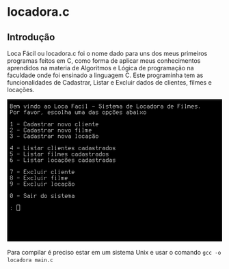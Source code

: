 # locadora.c

## Introdução
Loca Fácil ou locadora.c foi o nome dado para uns dos meus primeiros programas feitos em C, como forma de aplicar meus conhecimentos aprendidos na materia de Algoritmos e Lógica de programação na faculdade onde foi ensinado a linguagem C. Este programinha tem as funcionalidades de Cadastrar, Listar e Excluir dados de clientes, filmes e locações.

![Captura de Tela](img/img.png)

Para compilar é preciso estar em um sistema Unix e usar o comando 
```gcc -o locadora main.c```

